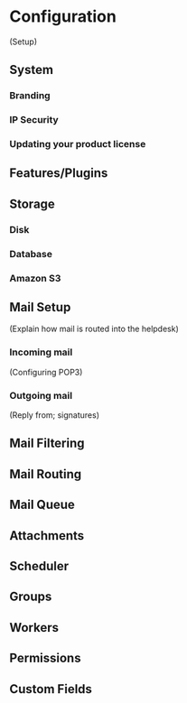 
# Configuration #

(Setup)

## System ##

### Branding ###

### IP Security ###

### Updating your product license ###

## Features/Plugins ##

## Storage ##

### Disk ###

### Database ###

### Amazon S3 ###

## Mail Setup ##

(Explain how mail is routed into the helpdesk)

### Incoming mail ###

(Configuring POP3)

### Outgoing mail ###

(Reply from; signatures)

## Mail Filtering ##

## Mail Routing ##

## Mail Queue ##

## Attachments ##

## Scheduler ##

## Groups ##

## Workers ##

## Permissions ##

## Custom Fields ##

